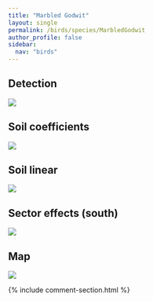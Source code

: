 ```yaml
---
title: "Marbled Godwit"
layout: single
permalink: /birds/species/MarbledGodwit
author_profile: false
sidebar:
  nav: "birds"
---
```


<h2>Detection</h2>

<img src="https://beallen.github.io/DevelopmentWebsite/assets/images/birds/MarbledGodwit/det.jpg">

<h2>Soil coefficients</h2>

<img src="https://beallen.github.io/DevelopmentWebsite/assets/images/birds/MarbledGodwit/soilhf.jpg">

<h2>Soil linear</h2>

<img src="https://beallen.github.io/DevelopmentWebsite/assets/images/birds/MarbledGodwit/lin-south.jpg">

<h2>Sector effects (south)</h2>

<img src="https://beallen.github.io/DevelopmentWebsite/assets/images/birds/MarbledGodwit/sector-south.jpg">

<h2>Map</h2>

<img src="https://beallen.github.io/DevelopmentWebsite/assets/images/birds/MarbledGodwit/map.jpg">

{% include comment-section.html %}
